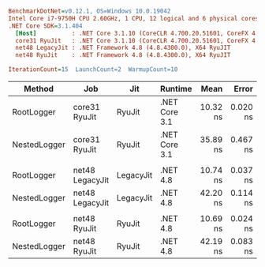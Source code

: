 ``` ini

BenchmarkDotNet=v0.12.1, OS=Windows 10.0.19042
Intel Core i7-9750H CPU 2.60GHz, 1 CPU, 12 logical and 6 physical cores
.NET Core SDK=3.1.404
  [Host]          : .NET Core 3.1.10 (CoreCLR 4.700.20.51601, CoreFX 4.700.20.51901), X64 RyuJIT
  core31 RyuJit   : .NET Core 3.1.10 (CoreCLR 4.700.20.51601, CoreFX 4.700.20.51901), X64 RyuJIT
  net48 LegacyJit : .NET Framework 4.8 (4.8.4300.0), X64 RyuJIT
  net48 RyuJit    : .NET Framework 4.8 (4.8.4300.0), X64 RyuJIT

IterationCount=15  LaunchCount=2  WarmupCount=10  

```
|       Method |             Job |       Jit |       Runtime |     Mean |    Error |   StdDev |   Median | Ratio | RatioSD |
|------------- |---------------- |---------- |-------------- |---------:|---------:|---------:|---------:|------:|--------:|
|   RootLogger |   core31 RyuJit |    RyuJit | .NET Core 3.1 | 10.32 ns | 0.020 ns | 0.028 ns | 10.32 ns |  1.00 |    0.00 |
| NestedLogger |   core31 RyuJit |    RyuJit | .NET Core 3.1 | 35.89 ns | 0.467 ns | 0.685 ns | 35.41 ns |  3.47 |    0.07 |
|              |                 |           |               |          |          |          |          |       |         |
|   RootLogger | net48 LegacyJit | LegacyJit |      .NET 4.8 | 10.74 ns | 0.037 ns | 0.053 ns | 10.75 ns |  1.00 |    0.00 |
| NestedLogger | net48 LegacyJit | LegacyJit |      .NET 4.8 | 42.20 ns | 0.114 ns | 0.167 ns | 42.21 ns |  3.93 |    0.02 |
|              |                 |           |               |          |          |          |          |       |         |
|   RootLogger |    net48 RyuJit |    RyuJit |      .NET 4.8 | 10.69 ns | 0.024 ns | 0.032 ns | 10.69 ns |  1.00 |    0.00 |
| NestedLogger |    net48 RyuJit |    RyuJit |      .NET 4.8 | 42.19 ns | 0.083 ns | 0.122 ns | 42.18 ns |  3.95 |    0.01 |
